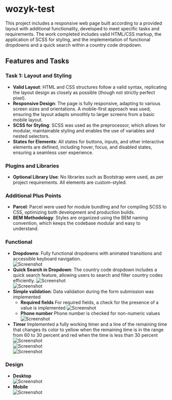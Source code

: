 # wozyk-test

This project includes a responsive web page built according to a provided layout with additional functionality, developed to meet specific tasks and requirements. The work completed includes valid HTML/CSS markup, the application of SCSS for styling, and the implementation of functional dropdowns and a quick search within a country code dropdown.

## Features and Tasks

### Task 1: Layout and Styling
- **Valid Layout**: HTML and CSS structures follow a valid syntax, replicating the layout design as closely as possible (though not strictly perfect pixel).
- **Responsive Design**: The page is fully responsive, adapting to various screen sizes and orientations. A mobile-first approach was used, ensuring the layout adapts smoothly to larger screens from a basic mobile layout.
- **SCSS for Styling**: SCSS was used as the preprocessor, which allows for modular, maintainable styling and enables the use of variables and nested selectors.
- **States for Elements**: All states for buttons, inputs, and other interactive elements are defined, including hover, focus, and disabled states, ensuring a seamless user experience.

### Plugins and Libraries
- **Optional Library Use**: No libraries such as Bootstrap were used, as per project requirements. All elements are custom-styled.

### Additional Plus Points
- **Parcel**: Parcel were used for module bundling and for compiling SCSS to CSS, optimizing both development and production builds.
- **BEM Methodology**: Styles are organized using the BEM naming convention, which keeps the codebase modular and easy to understand.

### Functional
- **Dropdowns**: Fully functional dropdowns with animated transitions and accessible keyboard navigation.<br>
![Screenshot](src/assets/img/readme-screenshots/ticket-type-dropdown.png)
- **Quick Search in Dropdown**: The country code dropdown includes a quick search feature, allowing users to search and filter country codes efficiently.
![Screenshot](src/assets/img/readme-screenshots/country-dropdown.png)<br>
![Screenshot](src/assets/img/readme-screenshots/country-dropdown-2.png)
- **Simple validation**: Data validation during the form submission was implemented
  - **Required fields** For required fields, a check for the presence of a value is implemented
    ![Screenshot](src/assets/img/readme-screenshots/required-validation.png)
  - **Phone number** Phone number is checked for non-numeric values<br>
    ![Screenshot](src/assets/img/readme-screenshots/phone-validation.png)
- **Timer** Implemented a fully working timer and a line of the remaining time that changes its color to yellow when the remaining time is in the range from 60 to 30 percent and red when the time is less than 30 percent <br>
  ![Screenshot](src/assets/img/readme-screenshots/timer.png) <br>
  ![Screenshot](src/assets/img/readme-screenshots/timer-2.png)<br>
  ![Screenshot](src/assets/img/readme-screenshots/timer-3.png)<br>

### Design
- **Desktop** <br>
  ![Screenshot](src/assets/img/readme-screenshots/fullwebsite-desktop.png)
- **Mobile** <br>
 ![Screenshot](src/assets/img/readme-screenshots/fullwebsite-mobile.png)
